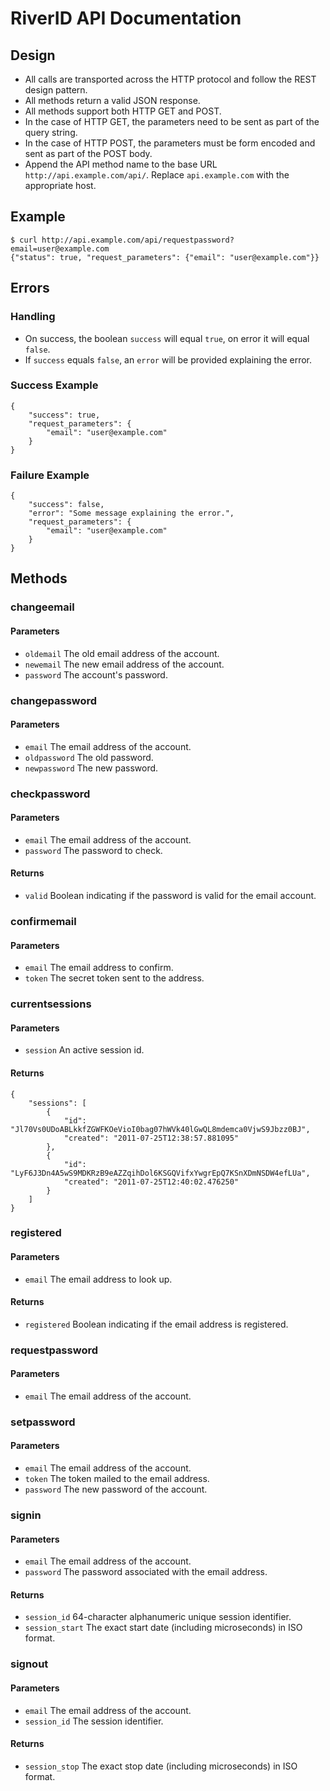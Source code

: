 # RiverID API Documentation

## Design

* All calls are transported across the HTTP protocol and follow the REST design pattern.
* All methods return a valid JSON response.
* All methods support both HTTP GET and POST.
* In the case of HTTP GET, the parameters need to be sent as part of the query string.
* In the case of HTTP POST, the parameters must be form encoded and sent as part of the POST body.
* Append the API method name to the base URL `http://api.example.com/api/`. Replace `api.example.com` with the appropriate host.

## Example

    $ curl http://api.example.com/api/requestpassword?email=user@example.com
    {"status": true, "request_parameters": {"email": "user@example.com"}}

## Errors

### Handling

* On success, the boolean `success` will equal `true`, on error it will equal `false`.
* If `success` equals `false`, an `error` will be provided explaining the error.

### Success Example

    {
        "success": true,
        "request_parameters": {
            "email": "user@example.com"
        }
    }

### Failure Example

    {
        "success": false,
        "error": "Some message explaining the error.",
        "request_parameters": {
            "email": "user@example.com"
        }
    }

## Methods

### changeemail

#### Parameters

* `oldemail` The old email address of the account.
* `newemail` The new email address of the account.
* `password` The account's password.

### changepassword

#### Parameters

* `email` The email address of the account.
* `oldpassword` The old password.
* `newpassword` The new password.

### checkpassword

#### Parameters

* `email` The email address of the account.
* `password` The password to check.

#### Returns

* `valid` Boolean indicating if the password is valid for the email account.

### confirmemail

#### Parameters

* `email` The email address to confirm.
* `token` The secret token sent to the address.

### currentsessions

#### Parameters

* `session` An active session id.

#### Returns

    {
        "sessions": [
            {
                "id": "Jl70Vs0UDoABLkkfZGWFKOeVioI0bag07hWVk40lGwQL8mdemca0VjwS9Jbzz0BJ",
                "created": "2011-07-25T12:38:57.881095"
            },
            {
                "id": "LyF6J3Dn4A5wS9MDKRzB9eAZZqihDol6KSGQVifxYwgrEpQ7KSnXDmNSDW4efLUa",
                "created": "2011-07-25T12:40:02.476250"
            }
        ]
    }

### registered

#### Parameters

* `email` The email address to look up.

#### Returns

* `registered` Boolean indicating if the email address is registered.

### requestpassword

#### Parameters

* `email` The email address of the account.

### setpassword

#### Parameters

* `email` The email address of the account.
* `token` The token mailed to the email address.
* `password` The new password of the account.

### signin

#### Parameters

* `email` The email address of the account.
* `password` The password associated with the email address.

#### Returns

* `session_id` 64-character alphanumeric unique session identifier.
* `session_start` The exact start date (including microseconds) in ISO format.

### signout

#### Parameters

* `email` The email address of the account.
* `session_id` The session identifier.

#### Returns

* `session_stop` The exact stop date (including microseconds) in ISO format.
